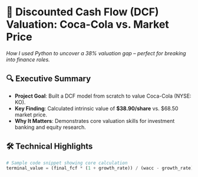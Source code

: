 # 🧮 Discounted Cash Flow (DCF) Valuation: Coca-Cola vs. Market Price  
*How I used Python to uncover a 38% valuation gap – perfect for breaking into finance roles.*

## 🔍 Executive Summary  
- **Project Goal**: Built a DCF model from scratch to value Coca-Cola (NYSE: KO).  
- **Key Finding**: Calculated intrinsic value of **$38.90/share** vs. $68.50 market price.  
- **Why It Matters**: Demonstrates core valuation skills for investment banking and equity research. 

## 🛠️ Technical Highlights  
```python
# Sample code snippet showing core calculation
terminal_value = (final_fcf * (1 + growth_rate)) / (wacc - growth_rate)
